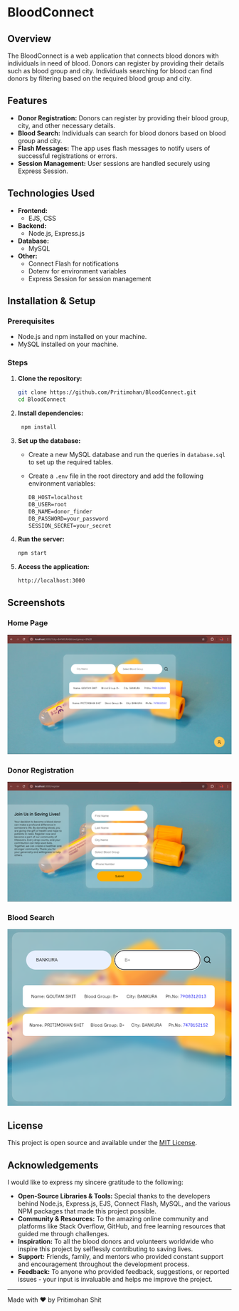 # BloodConnect

## Overview

The BloodConnect is a web application that connects blood donors with individuals in need of blood. Donors can register by providing their details such as blood group and city. Individuals searching for blood can find donors by filtering based on the required blood group and city.

## Features

- **Donor Registration:** Donors can register by providing their blood group, city, and other necessary details.
- **Blood Search:** Individuals can search for blood donors based on blood group and city.
- **Flash Messages:** The app uses flash messages to notify users of successful registrations or errors.
- **Session Management:** User sessions are handled securely using Express Session.

## Technologies Used

- **Frontend:**
  - EJS, CSS
- **Backend:**
  - Node.js, Express.js
- **Database:**
  - MySQL
- **Other:**
  - Connect Flash for notifications
  - Dotenv for environment variables
  - Express Session for session management

## Installation & Setup

### Prerequisites

- Node.js and npm installed on your machine.
- MySQL installed on your machine.

### Steps

1. **Clone the repository:**

   ```bash
   git clone https://github.com/Pritimohan/BloodConnect.git
   cd BloodConnect
   ```

2. **Install dependencies:**

   ```bash
    npm install
   ```

3. **Set up the database:**
   - Create a new MySQL database and run the queries in `database.sql` to set up the required tables.
   - Create a `.env` file in the root directory and add the following environment variables:

     ```
     DB_HOST=localhost
     DB_USER=root
     DB_NAME=donor_finder
     DB_PASSWORD=your_password
     SESSION_SECRET=your_secret
     ```

4. **Run the server:**

   ```bash
   npm start
   ```

5. **Access the application:**

   ```bash
   http://localhost:3000
   ```

## Screenshots

### Home Page

![Home Page](./screenshorts/home.png)

### Donor Registration

![Donor Registration](./screenshorts/register.png)

### Blood Search

![Blood Search](./screenshorts/search.png)

## License

This project is open source and available under the [MIT License](LICENSE).

## Acknowledgements

I would like to express my sincere gratitude to the following:

- **Open-Source Libraries & Tools:** Special thanks to the developers behind Node.js, Express.js, EJS, Connect Flash, MySQL, and the various NPM packages that made this project possible.
- **Community & Resources:** To the amazing online community and platforms like Stack Overflow, GitHub, and free learning resources that guided me through challenges.
- **Inspiration:** To all the blood donors and volunteers worldwide who inspire this project by selflessly contributing to saving lives.
- **Support:** Friends, family, and mentors who provided constant support and encouragement throughout the development process.
- **Feedback:** To anyone who provided feedback, suggestions, or reported issues - your input is invaluable and helps me improve the project.

---

Made with ❤️ by Pritimohan Shit
